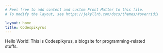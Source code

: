 ```yaml
---
# Feel free to add content and custom Front Matter to this file.
# To modify the layout, see https://jekyllrb.com/docs/themes/#overriding-theme-defaults

layout: home
title: Codespikyrus
---
```


Hello World! This is Codespikyrus, a blogsite for programming-related stuffs.
